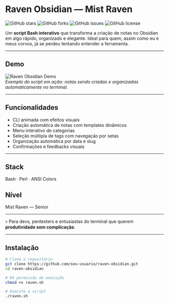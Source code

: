 # Raven Obsidian — Mist Raven

![GitHub stars](https://img.shields.io/github/stars/seu-usuario/raven-obsidian?style=social)
![GitHub forks](https://img.shields.io/github/forks/seu-usuario/raven-obsidian?style=social)
![GitHub issues](https://img.shields.io/github/issues/seu-usuario/raven-obsidian)
![GitHub license](https://img.shields.io/github/license/seu-usuario/raven-obsidian)

Um **script Bash interativo** que transforma a criação de notas no Obsidian em algo rápido, organizado e elegante. Ideal para quem, assim como eu e meus corvos, já se perdeu tentando entender a ferramenta.

---

## Demo

![Raven Obsidian Demo](https://media.giphy.com/media/3oEjI6SIIHBdRxXI40/giphy.gif)  
*Exemplo do script em ação: notas sendo criadas e organizadas automaticamente no terminal.*

---

## Funcionalidades
- CLI animada com efeitos visuais
- Criação automática de notas com templates dinâmicos
- Menu interativo de categorias
- Seleção múltipla de tags com navegação por setas
- Organização automática por data e slug
- Confirmações e feedbacks visuais

---

## Stack
Bash · Perl · ANSI Colors

## Nível
Mist Raven — Senior

---

💀 Para devs, pentesters e entusiastas do terminal que querem **produtividade sem complicação**.

---

## Instalação

```bash
# Clone o repositório
git clone https://github.com/seu-usuario/raven-obsidian.git
cd raven-obsidian

# Dê permissão de execução
chmod +x raven.sh

# Execute o script
./raven.sh

